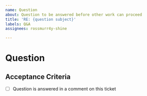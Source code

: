 ```yaml
---
name: Question
about: Question to be answered before other work can proceed
title: 'RE: {question subject}'
labels: Q&A
assignees: rossmurr4y-shine

---
```


# Question

<!-- Ask the question here -->

## Acceptance Criteria

- [ ] Question is answered in a comment on this ticket
